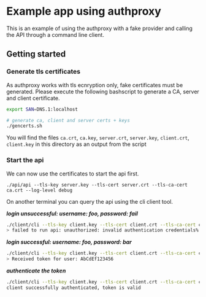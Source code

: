 # Example app using authproxy

This is an example of using the authproxy with a fake provider and calling the API through a command line client.

## Getting started

### Generate tls certificates

As authproxy works with tls ecnryption only, fake certificates  must be generated. Please execute the following bashscript to generate a CA, server and client certificate.

```bash
export SAN=DNS.1:localhost

# generate ca, client and server certs + keys
./gencerts.sh
```

You will find the files `ca.crt`, `ca.key`, `server.crt`, `server.key`, `client.crt`, `client.key` in this directory as an output from the script

### Start the api

We can now use the certificates to start the api first. 

```
./api/api --tls-key server.key --tls-cert server.crt --tls-ca-cert ca.crt --log-level debug

```

On another terminal you can query the api using the cli client tool.

***login unsuccessful: username: foo, password: fail***
```bash 
./client/cli --tls-key client.key --tls-cert client.crt --tls-ca-cert ca.crt login foo fail
> failed to run api: unauthorized: invalid authentication credentials%  
```

***login successful: username: foo, password: bar***
```bash 
./client/cli --tls-key client.key --tls-cert client.crt --tls-ca-cert ca.crt login foo bar
> Received token for user: AbCdEf123456
```

***authenticate the token***
```bash 
./client/cli --tls-key client.key --tls-cert client.crt --tls-ca-cert ca.crt authenticate AbCdEf123456
client successfully authenticated, token is valid
```

